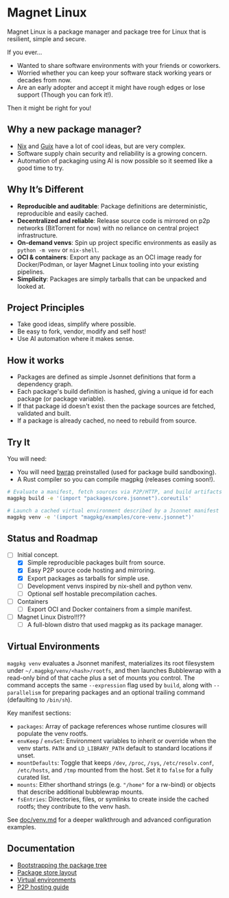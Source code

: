 # Magnet Linux

Magnet Linux is a package manager and package tree for Linux that is resilient, simple and secure. 

If you ever...

- Wanted to share software environments with your friends or coworkers.
- Worried whether you can keep your software stack working years or decades from now.
- Are an early adopter and accept it might have rough edges or lose support (Though you can fork it!).

Then it might be right for you!


## Why a new package manager?

- [Nix](https://github.com/NixOS/nixpkgs) and [Guix](https://guix.gnu.org/) have a lot of cool ideas, but are very complex.
- Software supply chain security and reliability is a growing concern.
- Automation of packaging using AI is now possible so it seemed like a good time to try.

## Why It’s Different

- **Reproducible and auditable**: Package definitions are deterministic, reproducible and easily cached.
- **Decentralized and reliable**: Release source code is mirrored on p2p networks (BitTorrent for now) with no reliance on central project infrastructure.
- **On-demand venvs**: Spin up project specific environments as easily as `python -m venv` or `nix-shell`.
- **OCI & containers**: Export any package as an OCI image ready for Docker/Podman, or layer Magnet Linux tooling into your existing pipelines.
- **Simplicity**: Packages are simply tarballs that can be unpacked and looked at.

## Project Principles

- Take good ideas, simplify where possible.
- Be easy to fork, vendor, modify and self host!
- Use AI automation where it makes sense.

## How it works

- Packages are defined as simple Jsonnet definitions that form a dependency graph.
- Each package's build definition is hashed, giving a unique id for each package (or package variable).
- If that package id doesn't exist then the package sources are fetched, validated and built.
- If a package is already cached, no need to rebuild from source.

## Try It

You will need:

- You will need [bwrap](https://github.com/containers/bubblewrap) preinstalled (used for package build sandboxing). 
- A Rust compiler so you can compile magpkg (releases coming soon!).

```bash
# Evaluate a manifest, fetch sources via P2P/HTTP, and build artifacts
magpkg build -e '(import "packages/core.jsonnet").coreutils'

# Launch a cached virtual environment described by a Jsonnet manifest
magpkg venv -e '(import "magpkg/examples/core-venv.jsonnet")'
```

## Status and Roadmap

- [ ] Initial concept.
  - [x] Simple reproducible packages built from source.
  - [x] Easy P2P source code hosting and mirroring.
  - [x] Export packages as tarballs for simple use.
  - [ ] Development venvs inspired by nix-shell and python venv.
  - [ ] Optional self hostable precompilation caches.
- [ ] Containers
  - [ ] Export OCI and Docker containers from a simple manifest.
- [ ] Magnet Linux Distro!!!??
  - [ ] A full-blown distro that used magpkg as its package manager.

## Virtual Environments

`magpkg venv` evaluates a Jsonnet manifest, materializes its root filesystem under `~/.magpkg/venv/<hash>/rootfs`, and then launches Bubblewrap with a read-only bind of that cache plus a set of mounts you control.  The command accepts the same `--expression` flag used by `build`, along with `--parallelism` for preparing packages and an optional trailing command (defaulting to `/bin/sh`).

Key manifest sections:

- `packages`: Array of package references whose runtime closures will populate the venv rootfs.
- `envKeep` / `envSet`: Environment variables to inherit or override when the venv starts. `PATH` and `LD_LIBRARY_PATH` default to standard locations if unset.
- `mountDefaults`: Toggle that keeps `/dev`, `/proc`, `/sys`, `/etc/resolv.conf`, `/etc/hosts`, and `/tmp` mounted from the host. Set it to `false` for a fully curated list.
- `mounts`: Either shorthand strings (e.g. `"/home"` for a rw-bind) or objects that describe additional bubblewrap mounts.
- `fsEntries`: Directories, files, or symlinks to create inside the cached rootfs; they contribute to the venv hash.

See [doc/venv.md](doc/venv.md) for a deeper walkthrough and advanced configuration examples.

## Documentation

- [Bootstrapping the package tree](doc/bootstrap.md)
- [Package store layout](doc/store-layout.md)
- [Virtual environments](doc/venv.md)
- [P2P hosting guide](doc/p2p-hosting.md)
